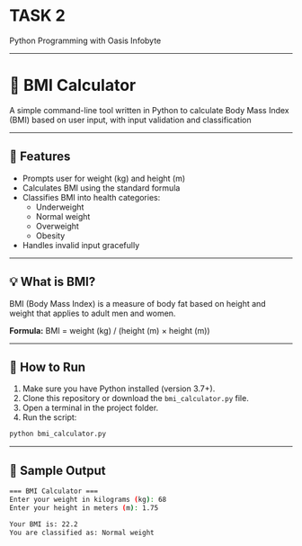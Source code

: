# TASK 2

Python Programming with Oasis Infobyte

---

# 🧮 BMI Calculator

A simple command-line tool written in Python to calculate Body Mass Index (BMI) based on user input, with input validation and classification

---

## 📌 Features

- Prompts user for weight (kg) and height (m)
- Calculates BMI using the standard formula
- Classifies BMI into health categories:
  - Underweight
  - Normal weight
  - Overweight
  - Obesity
- Handles invalid input gracefully

---

## 💡 What is BMI?

BMI (Body Mass Index) is a measure of body fat based on height and weight that applies to adult men and women.

**Formula:**
BMI = weight (kg) / (height (m) × height (m))


---

## 🚀 How to Run

1. Make sure you have Python installed (version 3.7+).
2. Clone this repository or download the `bmi_calculator.py` file.
3. Open a terminal in the project folder.
4. Run the script:

```bash
python bmi_calculator.py
```

---

## 🧪 Sample Output

```bash
=== BMI Calculator ===
Enter your weight in kilograms (kg): 68
Enter your height in meters (m): 1.75

Your BMI is: 22.2
You are classified as: Normal weight
```
